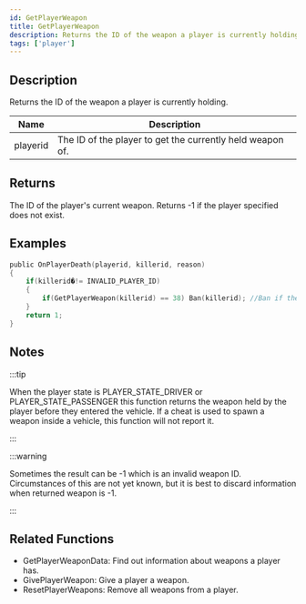 ```yaml
---
id: GetPlayerWeapon
title: GetPlayerWeapon
description: Returns the ID of the weapon a player is currently holding.
tags: ['player']
---
```


<TagLinks />

## Description

Returns the ID of the weapon a player is currently holding.


| Name | Description |
|------|-------------|
|playerid | The ID of the player to get the currently held weapon of.|


## Returns

The ID of the player's current weapon. Returns -1 if the player specified does not exist.


## Examples


```c
public OnPlayerDeath(playerid, killerid, reason)
{
    if(killerid�!= INVALID_PLAYER_ID)
    {
        if(GetPlayerWeapon(killerid) == 38) Ban(killerid); //Ban if they have a minigun
    }
    return 1;
}
```


## Notes

:::tip

When the player state is PLAYER_STATE_DRIVER or PLAYER_STATE_PASSENGER this function returns the weapon held by the player before they entered the vehicle. If a cheat is used to spawn a weapon inside a vehicle, this function will not report it.

:::


:::warning

Sometimes the result can be -1 which is an invalid weapon ID. Circumstances of this are not yet known, but it is best to discard information when returned weapon is -1.

:::


## Related Functions


-  GetPlayerWeaponData: Find out information about weapons a player has.
-  GivePlayerWeapon: Give a player a weapon.
-  ResetPlayerWeapons: Remove all weapons from a player.